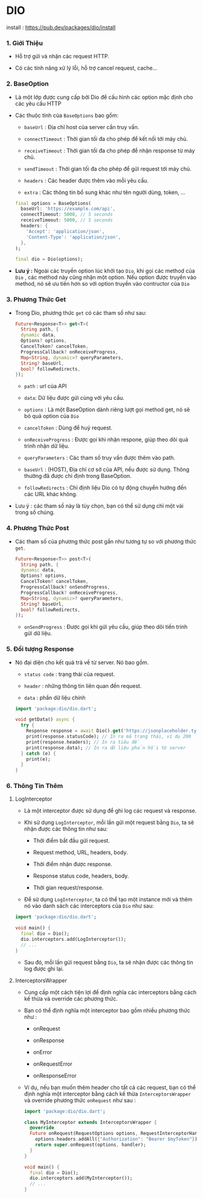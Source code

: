 # DIO

install : https://pub.dev/packages/dio/install

### 1. Giới Thiệu

- Hỗ trợ gửi và nhận các request HTTP. 

- Có các tính năng xử lý lỗi, hỗ trợ cancel request, cache...

### 2. BaseOption

- Là một lớp được cung cấp bởi Dio để cấu hình các option mặc định cho các yêu cầu HTTP

- Các thuộc tính của `BaseOptions` bao gồm: 
  
  - `baseUrl` : Địa chỉ host của server cần truy vấn.
  
  - `connectTimeout` : Thời gian tối đa cho phép để kết nối tới máy chủ.
  
  - `receiveTimeout` : Thời gian tối đa cho phép để nhận response từ máy chủ.
  
  - `sendTimeout` : Thời gian tối đa cho phép để gửi request tới máy chủ.
  
  - `headers` : Các header được thêm vào mỗi yêu cầu.
  
  - `extra` : Các thông tin bổ sung khác như tên người dùng, token, ...
  
  ```dart
  final options = BaseOptions(
    baseUrl: 'https://example.com/api',
    connectTimeout: 5000, // 5 seconds
    receiveTimeout: 5000, // 5 seconds
    headers: {
      'Accept': 'application/json',
      'Content-Type': 'application/json',
    },
  );
  
  final dio = Dio(options);
  ```

- **Lưu ý :** Ngoài các truyền option lúc khởi tạo `Dio`, khi gọi các method của `Dio` , các method này cũng nhận một option. Nếu option được truyền vào method, nó sẽ ưu tiên hơn so với option truyền vào contructor của `Dio`

### 3. Phương Thức Get

- Trong Dio, phương thức `get` có các tham số như sau: 
  
  ```dart
  Future<Response<T>> get<T>(
    String path, {
    dynamic data,
    Options? options,
    CancelToken? cancelToken,
    ProgressCallback? onReceiveProgress,
    Map<String, dynamic>? queryParameters,
    String? baseUrl,
    bool? followRedirects,
  });
  ```
  
  - `path` : url của API
  
  - `data`: Dữ liệu được gửi cùng với yêu cầu.
  
  - `options` : Là một BaseOption dành riêng lượt gọi method get, nó sẽ bỏ quả option của `Dio`
  
  - `cancelToken` : Dùng để huỷ request.
  
  - `onReceiveProgress` : Được gọi khi nhận respone, giúp theo dõi quá trình nhận dữ liệu.
  
  - `queryParameters` : Các tham số truy vấn được thêm vào path.
  
  - `baseUrl` : (HOST), Địa chỉ cơ sở của API, nếu được sử dụng. Thông thường đã được chỉ định trong BaseOption.
  
  - `followRedirects` : Chỉ định liệu Dio có tự động chuyển hướng đến các URL khác không.

- Lưu ý : các tham số này là tùy chọn, bạn có thể sử dụng chỉ một vài trong số chúng.

### 4. Phương Thức Post

- Các tham số của phương thức post gần như tương tự so với phương thức `get`. 
  
  ```dart
  Future<Response<T>> post<T>(
    String path, {
    dynamic data,
    Options? options,
    CancelToken? cancelToken,
    ProgressCallback? onSendProgress,
    ProgressCallback? onReceiveProgress,
    Map<String, dynamic>? queryParameters,
    String? baseUrl,
    bool? followRedirects,
  });
  ```
  
  - `onSendProgress` : Được gọi khi gửi yêu cầu, giúp theo dõi tiến trình gửi dữ liệu.

### 5. Đối tượng Response

- Nó đại diện cho kết quả trả về từ server. Nó bao gồm.
  
  - `status code` : trạng thái của request.
  
  - `header`  : những thông tin liên quan đến request.
  
  - `data` : phần dữ liệu chính 
    
    
  
  ```dart
  import 'package:dio/dio.dart';
  
  void getData() async {
    try {
      Response response = await Dio().get('https://jsonplaceholder.typicode.com/todos/1');
      print(response.statusCode); // In ra mã trạng thái, ví dụ 200
      print(response.headers); // In ra tiêu đề
      print(response.data); // In ra dữ liệu phản hồi từ server
    } catch (e) {
      print(e);
    }
  }
  ```

### 6. Thông Tin Thêm

1. LogInterceptor
   
   - Là một interceptor được sử dụng để ghi log các request và response.
   
   - Khi sử dụng `LogInterceptor`, mỗi lần gửi một request bằng `Dio`, ta sẽ nhận được các thông tin như sau: 
     
     - Thời điểm bắt đầu gửi request.
     
     - Request method, URL, headers, body.
     
     - Thời điểm nhận được response.
     
     - Response status code, headers, body.
     
     - Thời gian request/response.
   
   - Để sử dụng `LogInterceptor`, ta có thể tạo một instance mới và thêm nó vào danh sách các interceptors của `Dio` như sau:
   
   ```dart
   import 'package:dio/dio.dart';
   
   void main() {
     final dio = Dio();
     dio.interceptors.add(LogInterceptor());
     // ...
   }
   ```
   
   - Sau đó, mỗi lần gửi request bằng `Dio`, ta sẽ nhận được các thông tin log được ghi lại.

2. InterceptorsWrapper
   
   - Cung cấp một cách tiện lợi để định nghĩa các interceptors bằng cách kế thừa và override các phương thức.
   
   - Bạn có thể định nghĩa một interceptor bao gồm nhiều phương thức như :
     
     - onRequest
     
     - onResponse
     
     - onError
     
     - onRequestError
     
     - onResponseError
   
   - Ví dụ, nếu bạn muốn thêm header cho tất cả các request, bạn có thể định nghĩa một interceptor bằng cách kế thừa `InterceptorsWrapper` và override phương thức `onRequest` như sau :
     
     ```dart
     import 'package:dio/dio.dart';
     
     class MyInterceptor extends InterceptorsWrapper {
       @override
       Future onRequest(RequestOptions options, RequestInterceptorHandler handler) async {
         options.headers.addAll({"Authorization": "Bearer $myToken"});
         return super.onRequest(options, handler);
       }
     }
     
     void main() {
       final dio = Dio();
       dio.interceptors.add(MyInterceptor());
       // ...
     }
     ```
     
     
